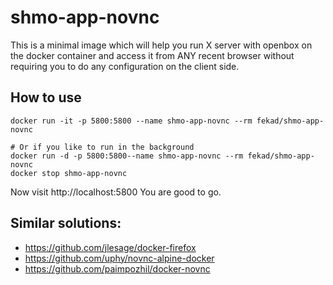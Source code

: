 shmo-app-novnc
==============

This is a minimal image which will help you run X server with openbox on the docker container and access it from ANY recent browser without requiring you to do any configuration on the client side.

## How to use
```
docker run -it -p 5800:5800 --name shmo-app-novnc --rm fekad/shmo-app-novnc

# Or if you like to run in the background
docker run -d -p 5800:5800--name shmo-app-novnc --rm fekad/shmo-app-novnc
docker stop shmo-app-novnc
```

Now visit http://localhost:5800 
You are good to go.


## Similar solutions:

* https://github.com/jlesage/docker-firefox
* https://github.com/uphy/novnc-alpine-docker
* https://github.com/paimpozhil/docker-novnc
